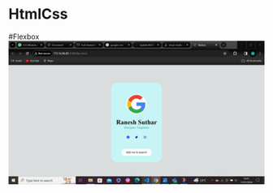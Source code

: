 # HtmlCss
#Flexbox
![alt text](https://github.com/mcnentom/HtmlCss/blob/flexbox/assets/flexbox1.jpg)
